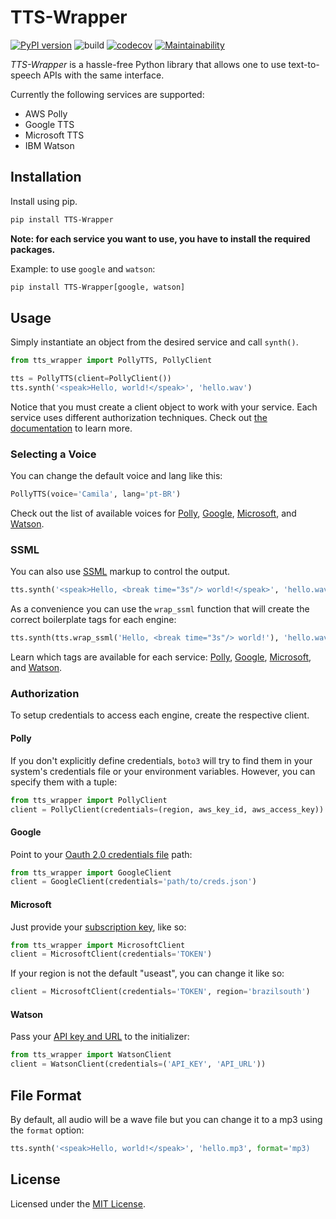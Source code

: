 # TTS-Wrapper

[![PyPI version](https://badge.fury.io/py/tts-wrapper.svg)](https://badge.fury.io/py/tts-wrapper)
![build](https://github.com/mediatechlab/tts-wrapper/workflows/build/badge.svg)
[![codecov](https://codecov.io/gh/mediatechlab/tts-wrapper/branch/master/graph/badge.svg?token=79IG7GAK0B)](https://codecov.io/gh/mediatechlab/tts-wrapper)
[![Maintainability](https://api.codeclimate.com/v1/badges/b327dda20742c054bcf0/maintainability)](https://codeclimate.com/github/mediatechlab/tts-wrapper/maintainability)

_TTS-Wrapper_ is a hassle-free Python library that allows one to use text-to-speech APIs with the same interface.

Currently the following services are supported:

- AWS Polly
- Google TTS
- Microsoft TTS
- IBM Watson

## Installation

Install using pip.

```sh
pip install TTS-Wrapper
```

**Note: for each service you want to use, you have to install the required packages.**

Example: to use `google` and `watson`:

```sh
pip install TTS-Wrapper[google, watson]
```

## Usage

Simply instantiate an object from the desired service and call `synth()`.

```Python
from tts_wrapper import PollyTTS, PollyClient

tts = PollyTTS(client=PollyClient())
tts.synth('<speak>Hello, world!</speak>', 'hello.wav')
```

Notice that you must create a client object to work with your service. Each service uses different authorization techniques. Check out [the documentation](#authorization) to learn more.

### Selecting a Voice

You can change the default voice and lang like this:

```Python
PollyTTS(voice='Camila', lang='pt-BR')
```

Check out the list of available voices for [Polly](https://docs.aws.amazon.com/polly/latest/dg/voicelist.html), [Google](https://cloud.google.com/text-to-speech/docs/voices), [Microsoft](https://docs.microsoft.com/en-us/azure/cognitive-services/speech-service/rest-text-to-speech#get-a-list-of-voices), and [Watson](https://cloud.ibm.com/docs/text-to-speech?topic=text-to-speech-voices).

### SSML

You can also use [SSML](https://en.wikipedia.org/wiki/Speech_Synthesis_Markup_Language) markup to control the output.

```Python
tts.synth('<speak>Hello, <break time="3s"/> world!</speak>', 'hello.wav')
```

As a convenience you can use the `wrap_ssml` function that will create the correct boilerplate tags for each engine:

```Python
tts.synth(tts.wrap_ssml('Hello, <break time="3s"/> world!'), 'hello.wav')
```

Learn which tags are available for each service: [Polly](https://docs.aws.amazon.com/polly/latest/dg/supportedtags.html), [Google](https://cloud.google.com/text-to-speech/docs/ssml), [Microsoft](https://docs.microsoft.com/en-us/cortana/skills/speech-synthesis-markup-language), and [Watson](https://cloud.ibm.com/docs/text-to-speech?topic=text-to-speech-ssml).

### Authorization

To setup credentials to access each engine, create the respective client.

#### Polly

If you don't explicitly define credentials, `boto3` will try to find them in your system's credentials file or your environment variables. However, you can specify them with a tuple:

```Python
from tts_wrapper import PollyClient
client = PollyClient(credentials=(region, aws_key_id, aws_access_key))
```

#### Google

Point to your [Oauth 2.0 credentials file](https://developers.google.com/identity/protocols/OAuth2) path:

```Python
from tts_wrapper import GoogleClient
client = GoogleClient(credentials='path/to/creds.json')
```

#### Microsoft

Just provide your [subscription key](https://docs.microsoft.com/en-us/azure/cognitive-services/speech-service/rest-text-to-speech#authentication), like so:

```Python
from tts_wrapper import MicrosoftClient
client = MicrosoftClient(credentials='TOKEN')
```

If your region is not the default "useast", you can change it like so:

```Python
client = MicrosoftClient(credentials='TOKEN', region='brazilsouth')
```

#### Watson

Pass your [API key and URL](https://cloud.ibm.com/apidocs/text-to-speech/text-to-speech#authentication) to the initializer:

```Python
from tts_wrapper import WatsonClient
client = WatsonClient(credentials=('API_KEY', 'API_URL'))
```

## File Format

By default, all audio will be a wave file but you can change it to a mp3 using the `format` option:

```Python
tts.synth('<speak>Hello, world!</speak>', 'hello.mp3', format='mp3)
```

## License

Licensed under the [MIT License](./LICENSE).
